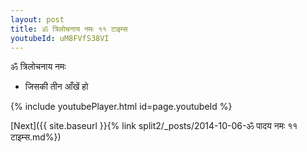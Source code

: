 ```yaml
---
layout: post
title: ॐ त्रिलोचनाय नमः ११ टाइम्स
youtubeId: uM8FVfS38VI
---
```

 
 
 ॐ त्रिलोचनाय नमः  
 
 -  जिसकी तीन आँखें हो 
 
  
 
  
 
 
 
 
 
 


{% include youtubePlayer.html id=page.youtubeId %}
 
[Next]({{ site.baseurl }}{% link  split2/_posts/2014-10-06-ॐ पादय नमः ११ टाइम्स.md%})
 
